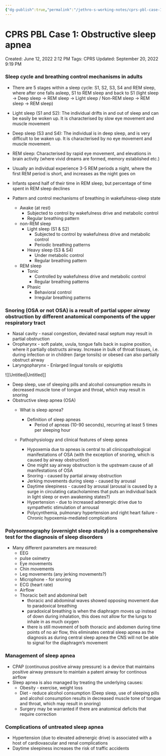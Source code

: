 ```yaml
---
{"dg-publish":true,"permalink":"/jethro-s-working-notes/cprs-pbl-case-1-obstructive-sleep-apnea/","dgPassFrontmatter":true}
---
```



# CPRS PBL Case 1: Obstructive sleep apnea

Created: June 12, 2022 2:12 PM
Tags: CPRS
Updated: September 20, 2022 9:19 PM

### Sleep cycle and breathing control mechanisms in adults

- There are 5 stages within a sleep cycle: S1, S2, S3, S4 and REM sleep, where after one falls asleep, S1 to REM sleep and back to S1 (light sleep -> Deep sleep -> REM sleep -> Light sleep / Non-REM sleep -> REM sleep -> REM sleep)
- Light sleep (S1 and S2): The individual drifts in and out of sleep and can be easily be woken up. It is characterised by slow eye movement and muscle movement
- Deep sleep (S3 and S4): The individual is in deep sleep, and is very difficult to be waken up. It is characterised by no eye movement and muscle movement.
- REM sleep: Characterised by rapid eye movement, and elevations in brain activity (where vivid dreams are formed, memory established etc.)
- Usually an individual experience 3-5 REM periods a night, where the first REM period is short, and increases as the night goes on
- Infants spend half of their time in REM sleep, but percentage of time spent in REM sleep declines

- Pattern and control mechanisms of breathing in wakefulness-sleep state
    - Awake (at rest)
        - Subjected to control by wakefulness drive and metabolic control
        - Regular breathing pattern
    - non-REM sleep
        - Light sleep (S1 & S2)
            - Subjected to control by wakefulness drive and metabolic control
            - Periodic breathing patterns
        - Heavy sleep (S3 & S4)
            - Under metabolic control
            - Regular breathing pattern
    - REM sleep
        - Tonic
            - Controlled by wakefulness drive and metabolic control
            - Regular breathing patterns
        - Phasic
            - Behavioral control
            - Irregular breathing patterns

### Snoring (OSA or not OSA) is a result of partial upper airway obstruction by different anatomical components of the upper respiratory tract

- Nasal cavity - nasal congestion, deviated nasal septum may result in partial obstruction
- Oropharynx - soft palate, uvula, tongue falls back in supine position, where it partially obstructs airway. Increase in bulk of throat tissues, i.e. during infection or in children (large tonsils) or obesed can also partially obstruct airway
- Laryngopharynx - Enlarged lingual tonsils or epiglottis

![[Untitled\|Untitled]]

- Deep sleep, use of sleeping pills and alcohol consumption results in decreased muscle tone of tongue and throat, which may result in snoring
- Obstructive sleep apnea (OSA)
    - What is sleep apnea?
        
        
        - Definition of sleep apneas
            - Period of apneas (10-90 seconds), recurring at least 5 times per sleeping hour
    - Pathophysiology and clinical features of sleep apnea
        - Hypoxemia due to apneas is central to all clinicopathological manifestations of OSA (with the exception of snoring, which is caused by airway obstruction)
        - One might say airway obstruction is the upstream cause of all manifestations of OSA
        - Snoring - caused by partial airway obstruction
        - Jerking movements during sleep - caused by arousal
        - Daytime sleepiness - caused by arousal (arousal is caused by a surge in circulating catacholamines that puts an individual back in light sleep or even awakening states?)
        - Hypertension - due to increased adrenergic drive due to sympathetic stimulation of arrousal
        - Polycynthemia, pulmonary hypertension and right heart failure - Chronic hypoxemia-mediated complications

### Polysomnography (overnight sleep study) is a comprehensive test for the diagnosis of sleep disorders

- Many different parameters are measured:
    - EEG
    - pulse oximetry
    - Eye movements
    - Chin movements
    - Leg movements (any jerking movements?)
    - Microphone - for snoring
    - ECG (heart rate)
    - Airflow
    - Thoracic belt and abdominal belt
        - thoracic and abdominal waves showed opposing movement due to paradoxical breathing
        - paradoxical breathing is when the diaphragm moves up instead of down during inhalation, this does not allow for the lungs to inhale in as much oxygen
        - there is still movement of both thoracic and abdomen during time points of no air flow, this eliminates central sleep apnea as the diagnosis as during central sleep apnea the CNS will not be able to signal for the diaphragm’s movement

### Management of sleep apnea

- CPAP (continuous positive airway pressure) is a device that maintains positive airway pressure to maintain a patent airway for continous airflow
- Sleep apnea is also managed by treating the underlying causes:
    - Obesity - exercise, weight loss
    - Diet - reduce alcohol consumption (Deep sleep, use of sleeping pills and alcohol consumption results in decreased muscle tone of tongue and throat, which may result in snoring)
    - Surgery may be warranted if there are anatomical deficits that require correction

### Complications of untreated sleep apnea

- Hypertension (due to elevated adrenergic drive) is associated with a host of cardiovascular and renal complications
- Daytime sleepiness increases the risk of traffic accidents